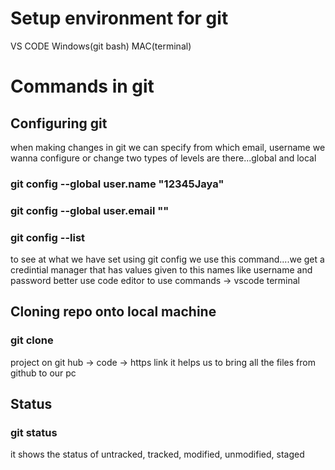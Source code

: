 # Setup environment for git
VS CODE
Windows(git bash)
MAC(terminal)
# Commands in git
## Configuring git
when making changes in git we can specify from which email, username we wanna configure or change
two types of levels are there...global and local
### git config --global user.name "12345Jaya"
### git config --global user.email "<email>"
### git config --list    
to see at what we have set using git config we use this command....we get a credintial manager that has values given to this names like username and password
better use code editor to use commands -> vscode terminal
## Cloning repo onto local machine
### git clone <link>
project on git hub -> code -> https link
it helps us to bring all the files from github to our pc
## Status 
### git status
it shows the status of untracked, tracked, modified, unmodified, staged
